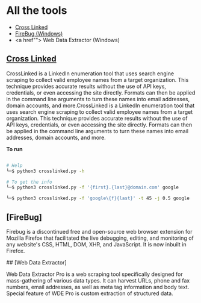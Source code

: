 # All  the tools

  -  <a href="##Cross Linked">Cross Linked</a> 
  -  <a href="##FireBug">FireBug (Windows) </a> 
  - <a href""> Web Data Extractor (Windows)</a>

## [Cross Linked](https://github.com/m8r0wn/CrossLinked)

<p>
  CrossLinked is a LinkedIn enumeration tool that uses search engine scraping to collect valid employee names from a target organization. This technique provides accurate results without the use of API keys, credentials, or even accessing the site directly. Formats can then be applied in the command line arguments to turn these names into email addresses, domain accounts, and more.CrossLinked is a LinkedIn enumeration tool that uses search engine scraping to collect valid employee names from a target organization. This technique provides accurate results without the use of API keys, credentials, or even accessing the site directly. Formats can then be applied in the command line arguments to turn these names into email addresses, domain accounts, and more.
  </p>

<b> To run </b>
```bash

# Help
└─$ python3 crosslinked.py -h

# To get the info
└─$ python3 crosslinked.py -f '{first}.{last}@domain.com' google 

└─$ python3 crosslinked.py -f 'google\{f}{last}' -t 45 -j 0.5 google


```
## [FireBug]

<p>
  Firebug is a discontinued free and open-source web browser extension for Mozilla Firefox that facilitated the live debugging, editing, and monitoring of any website's CSS, HTML, DOM, XHR, and JavaScript. It is now inbuilt in Firefox.
  </p>
## [Web Data Extractor]


  <p> Web Data Extractor Pro is a web scraping tool specifically designed for mass-gathering of various data types. It can harvest URLs, phone and fax numbers, email addresses, as well as meta tag information and body text. Special feature of WDE Pro is custom extraction of structured data.</p>
